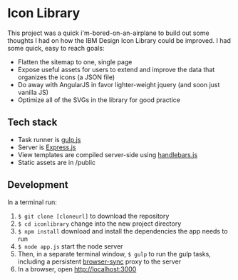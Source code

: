 # Icon Library
This project was a quick i'm-bored-on-an-airplane to build out some thoughts I had on how the IBM Design Icon Library could be improved.
I had some quick, easy to reach goals:
* Flatten the sitemap to one, single page
* Expose useful assets for users to extend and improve the data that organizes the icons (a JSON file)
* Do away with AngularJS in favor lighter-weight jquery (and soon just vanilla JS)
* Optimize all of the SVGs in the library for good practice

## Tech stack
* Task runner is [gulp.js](http://gulpjs.com/)
* Server is [Express.js](http://expressjs.com/)
* View templates are compiled server-side using [handlebars.js](https://github.com/wycats/handlebars.js/)
* Static assets are in /public

## Development
In a terminal run:

1. `$ git clone [cloneurl]` to download the repository
2. `$ cd iconlibrary` change into the new project directory
3. `$ npm install` download and install the dependencies the app needs to run
4. `$ node app.js` start the node server
4. Then, in a separate terminal window, `$ gulp` to run the gulp tasks, including a persistent [browser-sync](http://www.browsersync.io/) proxy to the server
5. In a browser, open [http://localhost:3000](http://localhost:3000)
